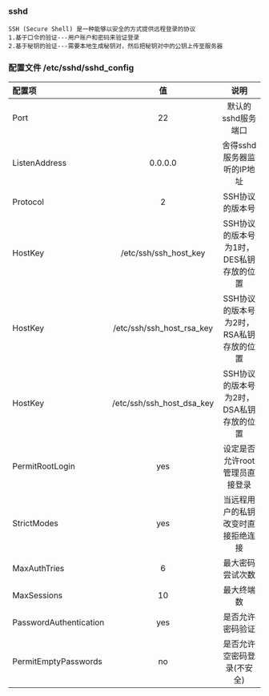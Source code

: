 ### sshd
```
SSH (Secure Shell) 是一种能够以安全的方式提供远程登录的协议
1.基于口令的验证---用户账户和密码来验证登录
2.基于秘钥的验证---需要本地生成秘钥对，然后把秘钥对中的公钥上传至服务器
```

### 配置文件 /etc/sshd/sshd_config
|配置项            | 值    |               说明  |
| :------| :------: | :------: |
|Port           |   22              |  默认的sshd服务端口 |
|ListenAddress  | 0.0.0.0           |  舍得sshd服务器监听的IP地址 |
|Protocol       |    2              |   SSH协议的版本号 |
|HostKey       | /etc/ssh/ssh_host_key | SSH协议的版本号为1时，DES私钥存放的位置 |
|HostKey       | /etc/ssh/ssh_host_rsa_key | SSH协议的版本号为2时，RSA私钥存放的位置 |
|HostKey       | /etc/ssh/ssh_host_dsa_key | SSH协议的版本号为2时，DSA私钥存放的位置 |
|PermitRootLogin   | yes  | 设定是否允许root管理员直接登录 |
|StrictModes       | yes  | 当远程用户的私钥改变时直接拒绝连接 |
|MaxAuthTries      | 6    | 最大密码尝试次数 |
|MaxSessions       | 10   | 最大终端数 |
|PasswordAuthentication | yes |  是否允许密码验证 |
|PermitEmptyPasswords   | no  | 是否允许空密码登录(不安全) |


